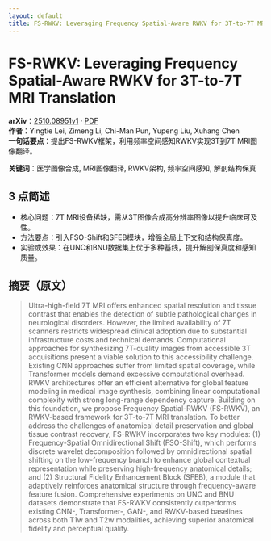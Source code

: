 ```yaml
---
layout: default
title: FS-RWKV: Leveraging Frequency Spatial-Aware RWKV for 3T-to-7T MRI Translation
---
```


# FS-RWKV: Leveraging Frequency Spatial-Aware RWKV for 3T-to-7T MRI Translation
**arXiv**：[2510.08951v1](https://arxiv.org/abs/2510.08951) · [PDF](https://arxiv.org/pdf/2510.08951.pdf)  
**作者**：Yingtie Lei, Zimeng Li, Chi-Man Pun, Yupeng Liu, Xuhang Chen  
**一句话要点**：提出FS-RWKV框架，利用频率空间感知RWKV实现3T到7T MRI图像翻译。

**关键词**：医学图像合成, MRI图像翻译, RWKV架构, 频率空间感知, 解剖结构保真

## 3 点简述
- 核心问题：7T MRI设备稀缺，需从3T图像合成高分辨率图像以提升临床可及性。
- 方法要点：引入FSO-Shift和SFEB模块，增强全局上下文和结构保真度。
- 实验或效果：在UNC和BNU数据集上优于多种基线，提升解剖保真度和感知质量。

## 摘要（原文）

> Ultra-high-field 7T MRI offers enhanced spatial resolution and tissue
> contrast that enables the detection of subtle pathological changes in
> neurological disorders. However, the limited availability of 7T scanners
> restricts widespread clinical adoption due to substantial infrastructure costs
> and technical demands. Computational approaches for synthesizing 7T-quality
> images from accessible 3T acquisitions present a viable solution to this
> accessibility challenge. Existing CNN approaches suffer from limited spatial
> coverage, while Transformer models demand excessive computational overhead.
> RWKV architectures offer an efficient alternative for global feature modeling
> in medical image synthesis, combining linear computational complexity with
> strong long-range dependency capture. Building on this foundation, we propose
> Frequency Spatial-RWKV (FS-RWKV), an RWKV-based framework for 3T-to-7T MRI
> translation. To better address the challenges of anatomical detail preservation
> and global tissue contrast recovery, FS-RWKV incorporates two key modules: (1)
> Frequency-Spatial Omnidirectional Shift (FSO-Shift), which performs discrete
> wavelet decomposition followed by omnidirectional spatial shifting on the
> low-frequency branch to enhance global contextual representation while
> preserving high-frequency anatomical details; and (2) Structural Fidelity
> Enhancement Block (SFEB), a module that adaptively reinforces anatomical
> structure through frequency-aware feature fusion. Comprehensive experiments on
> UNC and BNU datasets demonstrate that FS-RWKV consistently outperforms existing
> CNN-, Transformer-, GAN-, and RWKV-based baselines across both T1w and T2w
> modalities, achieving superior anatomical fidelity and perceptual quality.

